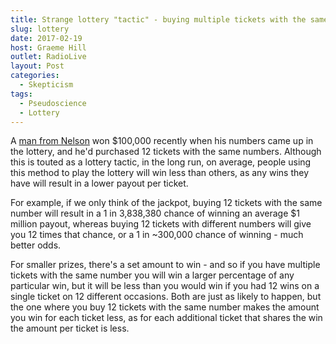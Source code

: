 ```yaml
---
title: Strange lottery "tactic" - buying multiple tickets with the same numbers
slug: lottery
date: 2017-02-19
host: Graeme Hill
outlet: RadioLive
layout: Post
categories:
  - Skepticism
tags:
  - Pseudoscience
  - Lottery
---
```


A [man from Nelson](http://www.stuff.co.nz/nelson-mail/news/89413403/nelson-man-wins-over-100000-by-playing-same-numbers-multiple-times-on-lotto-ticket) won $100,000 recently when his numbers came up in the lottery, and he'd purchased 12 tickets with the same numbers. Although this is touted as a lottery tactic, in the long run, on average, people using this method to play the lottery will win less than others, as any wins they have will result in a lower payout per ticket.

<!-- more -->

For example, if we only think of the jackpot, buying 12 tickets with the same number will result in a 1 in 3,838,380 chance of winning an average $1 million payout, whereas buying 12 tickets with different numbers will give you 12 times that chance, or a 1 in ~300,000 chance of winning - much better odds.

For smaller prizes, there's a set amount to win - and so if you have multiple tickets with the same number you will win a larger percentage of any particular win, but it will be less than you would win if you had 12 wins on a single ticket on 12 different occasions. Both are just as likely to happen, but the one where you buy 12 tickets with the same number makes the amount you win for each ticket less, as for each additional ticket that shares the win the amount per ticket is less.
